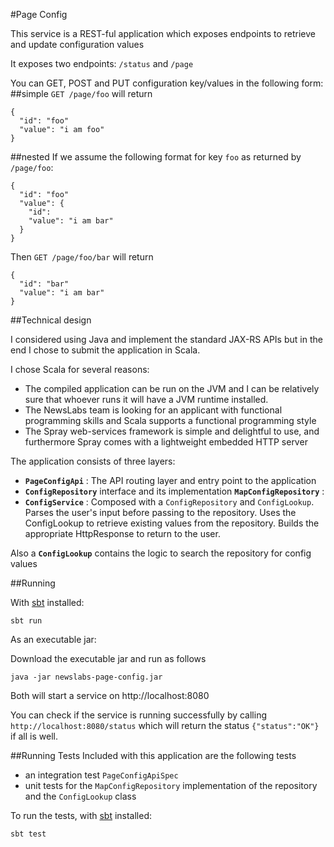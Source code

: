 #Page Config

This service is a REST-ful application which exposes endpoints to retrieve and update configuration values

It exposes two endpoints:
`/status` and
`/page`

You can GET, POST and PUT configuration key/values in the following form:
##simple
`GET /page/foo` will return
```
{
  "id": "foo"
  "value": "i am foo"
}
```

##nested
If we assume the following format for key `foo` as returned by `/page/foo`:
```
{
  "id": "foo"
  "value": {
    "id":
    "value": "i am bar"
  }
}
```

Then `GET /page/foo/bar` will return
```
{
  "id": "bar"
  "value": "i am bar"
}
```

##Technical design

I considered using Java and implement the standard JAX-RS APIs but in the end I chose to submit the application in Scala.

I chose Scala for several reasons:
* The compiled application can be run on the JVM and I can be relatively sure that whoever runs it will have a JVM runtime installed.
* The NewsLabs team is looking for an applicant with functional programming skills and Scala supports a functional programming style
* The Spray web-services framework is simple and delightful to use, and furthermore Spray comes with a lightweight embedded HTTP server


The application consists of three layers:
* **`PageConfigApi`** : The API routing layer and entry point to the application
* **`ConfigRepository`** interface and its implementation **`MapConfigRepository`** :
* **`ConfigService`** : Composed with a `ConfigRepository` and `ConfigLookup`.  Parses the user's input before passing to the repository.  Uses the ConfigLookup to retrieve existing values from the repository.  Builds the appropriate HttpResponse to return to the user.

Also a **`ConfigLookup`** contains the logic to search the repository for config values


##Running

With [sbt](http://www.scala-sbt.org/) installed:

```
sbt run
```

As an executable jar:

Download the executable jar and run as follows
```
java -jar newslabs-page-config.jar
```

Both will start a service on http://localhost:8080

You can check if the service is running successfully by calling `http://localhost:8080/status` which will return the status `{"status":"OK"}` if all is well.

##Running Tests
Included with this application are the following tests
* an integration test `PageConfigApiSpec`
* unit tests for the `MapConfigRepository` implementation of the repository and the `ConfigLookup` class

To run the tests, with [sbt](http://www.scala-sbt.org/) installed:
```
sbt test
```

